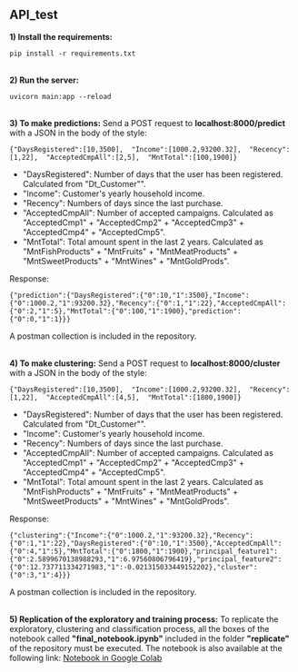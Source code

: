## API_test
**1) Install the requirements:**

    pip install -r requirements.txt
\
**2) Run the server:**

    uvicorn main:app --reload
\
**3) To make predictions:**
Send a POST request to **localhost:8000/predict** with a JSON in the body of the style:

    {"DaysRegistered":[10,3500],  "Income":[1000.2,93200.32],  "Recency":[1,22],  "AcceptedCmpAll":[2,5],  "MntTotal":[100,1900]}
   - "DaysRegistered": Number of days that the user has been registered. Calculated from "Dt_Customer"".
   - "Income": Customer's yearly household income.
   - "Recency": Numbers of days since the last purchase.
   - "AcceptedCmpAll": Number of accepted campaigns. Calculated as "AcceptedCmp1" + "AcceptedCmp2" + "AcceptedCmp3" + "AcceptedCmp4" + "AcceptedCmp5".
   - "MntTotal": Total amount spent in the last 2 years. Calculated as "MntFishProducts" + "MntFruits" + "MntMeatProducts" + "MntSweetProducts" + "MntWines" + "MntGoldProds".
   
   Response:

    {"prediction":{"DaysRegistered":{"0":10,"1":3500},"Income":{"0":1000.2,"1":93200.32},"Recency":{"0":1,"1":22},"AcceptedCmpAll":{"0":2,"1":5},"MntTotal":{"0":100,"1":1900},"prediction":{"0":0,"1":1}}}

A postman collection is included in the repository.

\
   **4) To make clustering:**
Send a POST request to **localhost:8000/cluster** with a JSON in the body of the style:

    {"DaysRegistered":[10,3500],  "Income":[1000.2,93200.32],  "Recency":[1,22],  "AcceptedCmpAll":[4,5],  "MntTotal":[1800,1900]}
 
   - "DaysRegistered": Number of days that the user has been registered. Calculated from "Dt_Customer"".
   - "Income": Customer's yearly household income.
   - "Recency": Numbers of days since the last purchase.
   - "AcceptedCmpAll": Number of accepted campaigns. Calculated as "AcceptedCmp1" + "AcceptedCmp2" + "AcceptedCmp3" + "AcceptedCmp4" + "AcceptedCmp5".
   - "MntTotal": Total amount spent in the last 2 years. Calculated as "MntFishProducts" + "MntFruits" + "MntMeatProducts" + "MntSweetProducts" + "MntWines" + "MntGoldProds".

Response:

    {"clustering":{"Income":{"0":1000.2,"1":93200.32},"Recency":{"0":1,"1":22},"DaysRegistered":{"0":10,"1":3500},"AcceptedCmpAll":{"0":4,"1":5},"MntTotal":{"0":1800,"1":1900},"principal_feature1":{"0":2.5899670138988293,"1":6.97560806796419},"principal_feature2":{"0":12.737711334271983,"1":-0.021315033449152202},"cluster":{"0":3,"1":4}}}
A postman collection is included in the repository.

\
**5) Replication of the exploratory and training process:**
To replicate the exploratory, clustering and classification process, all the boxes of the notebook called **"final_notebook.ipynb"** included in the folder **"replicate"** of the repository must be executed. The notebook is also available at the following link: [Notebook in Google Colab](https://drive.google.com/file/d/1AQStFhrj2lDsV9Ts3sZWp77alYI7uLLQ/view?usp=sharing)